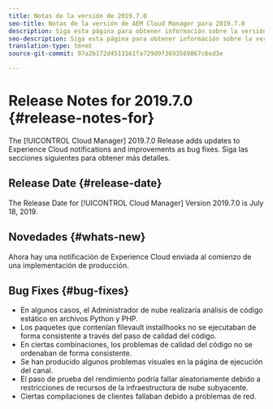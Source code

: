 ```yaml
---
title: Notas de la versión de 2019.7.0
seo-title: Notas de la versión de AEM Cloud Manager para 2019.7.0
description: Siga esta página para obtener información sobre la versión 2019.7.0 de Cloud Manager.
seo-description: Siga esta página para obtener información sobre la versión 2019.7.0 de AEM Manager.
translation-type: tm+mt
source-git-commit: 97a2b172d4513161fa729d9f3693569867c6ed3e

---
```


# Release Notes for 2019.7.0 {#release-notes-for}

The [!UICONTROL Cloud Manager] 2019.7.0 Release adds updates to Experience Cloud notifications and improvements as bug fixes. Siga las secciones siguientes para obtener más detalles.

## Release Date {#release-date}

The Release Date for [!UICONTROL Cloud Manager] Version 2019.7.0 is July 18, 2019.

## Novedades {#whats-new}

Ahora hay una notificación de Experience Cloud enviada al comienzo de una implementación de producción.

## Bug Fixes {#bug-fixes}

* En algunos casos, el Administrador de nube realizaría análisis de código estático en archivos Python y PHP.
* Los paquetes que contenían filevault installhooks no se ejecutaban de forma consistente a través del paso de calidad del código.
* En ciertas combinaciones, los problemas de calidad del código no se ordenaban de forma consistente.
* Se han producido algunos problemas visuales en la página de ejecución del canal.
* El paso de prueba del rendimiento podría fallar aleatoriamente debido a restricciones de recursos de la infraestructura de nube subyacente.
* Ciertas compilaciones de clientes fallaban debido a problemas de red.